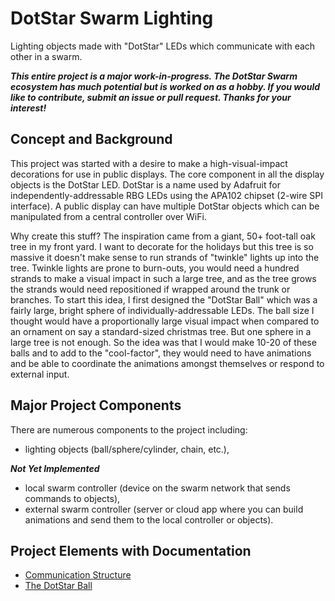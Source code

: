 # DotStar Swarm Lighting
Lighting objects made with "DotStar" LEDs which communicate with each other in a swarm.

**_This entire project is a major work-in-progress. The DotStar Swarm ecosystem has much potential but is worked on as a hobby. If you would like to contribute, submit an issue or pull request. Thanks for your interest!_**

## Concept and Background
This project was started with a desire to make a high-visual-impact decorations for use in public displays. The core component in all the display objects is the DotStar LED. DotStar is a name used by Adafruit for independently-addressable RBG LEDs using the APA102 chipset (2-wire SPI interface). A public display can have multiple DotStar objects which can be manipulated from a central controller over WiFi.

Why create this stuff? The inspiration came from a giant, 50+ foot-tall oak tree in my front yard. I want to decorate for the holidays but this tree is so massive it doesn't make sense to run strands of "twinkle" lights up into the tree. Twinkle lights are prone to burn-outs, you would need a hundred strands to make a visual impact in such a large tree, and as the tree grows the strands would need repositioned if wrapped around the trunk or branches. To start this idea, I first designed the "DotStar Ball" which was a fairly large, bright sphere of individually-addressable LEDs. The ball size I thought would have a proportionally large visual impact when compared to an ornament on say a standard-sized christmas tree. But one sphere in a large tree is not enough. So the idea was that I would make 10-20 of these balls and to add to the "cool-factor", they would need to have animations and be able to coordinate the animations amongst themselves or respond to external input.

## Major Project Components
There are numerous components to the project including:
- lighting objects (ball/sphere/cylinder, chain, etc.),

**_Not Yet Implemented_**
- local swarm controller (device on the swarm network that sends commands to objects),
- external swarm controller (server or cloud app where you can build animations and send them to the local controller or objects).

## Project Elements with Documentation

- [Communication Structure](/CommunicationStructure.md)
- [The DotStar Ball](/DotStarBall/README.md)


